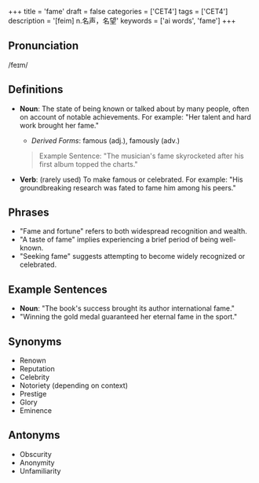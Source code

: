 +++
title = 'fame'
draft = false
categories = ['CET4']
tags = ['CET4']
description = '[feim] n.名声，名望'
keywords = ['ai words', 'fame']
+++

## Pronunciation
/feɪm/

## Definitions
- **Noun**: The state of being known or talked about by many people, often on account of notable achievements. For example: "Her talent and hard work brought her fame."
  - _Derived Forms_: famous (adj.), famously (adv.)
  
  > Example Sentence: "The musician's fame skyrocketed after his first album topped the charts."

- **Verb**: (rarely used) To make famous or celebrated. For example: "His groundbreaking research was fated to fame him among his peers."

## Phrases
- "Fame and fortune" refers to both widespread recognition and wealth.
- "A taste of fame" implies experiencing a brief period of being well-known.
- "Seeking fame" suggests attempting to become widely recognized or celebrated.

## Example Sentences
- **Noun**: "The book's success brought its author international fame."
- "Winning the gold medal guaranteed her eternal fame in the sport."
  
## Synonyms
- Renown
- Reputation
- Celebrity
- Notoriety (depending on context)
- Prestige
- Glory
- Eminence

## Antonyms
- Obscurity
- Anonymity
- Unfamiliarity
